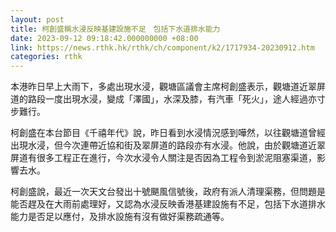 ```yaml
---
layout: post
title: 柯創盛稱水浸反映基建設施不足　包括下水道排水能力
date: 2023-09-12 09:18:42.000000000 +08:00
link: https://news.rthk.hk/rthk/ch/component/k2/1717934-20230912.htm
categories: rthk
---
```


本港昨日早上大雨下，多處出現水浸，觀塘區議會主席柯創盛表示，觀塘道近翠屏道的路段一度出現水浸，變成「澤國」，水深及膝，有汽車「死火」，途人經過亦寸步難行。

柯創盛在本台節目《千禧年代》說，昨日看到水浸情況感到嘩然，以往觀塘道曾經出現水浸，但今次連帶近協和街及翠屏道的路段亦有水浸。他說，由於觀塘道近翠屏道有很多工程正在進行，今次水浸令人關注是否因為工程令到淤泥阻塞渠道，影響去水。

柯創盛說，最近一次天文台發出十號颶風信號後，政府有派人清理渠務，但問題是能否趕及在大雨前處理好，又認為水浸反映香港基建設施有不足，包括下水道排水能力是否足以應付，及排水設施有沒有做好渠務疏通等。
